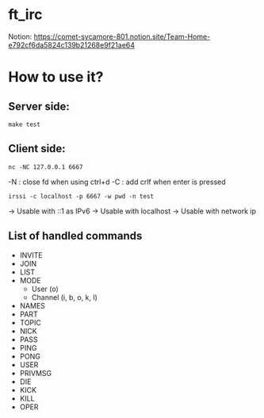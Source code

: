 # ft_irc

Notion: https://comet-sycamore-801.notion.site/Team-Home-e792cf6da5824c139b21268e9f21ae64

# How to use it?

## Server side:
```
make test
```

## Client side:
```
nc -NC 127.0.0.1 6667
```
-N : close fd when using ctrl+d
-C : add crlf when enter is pressed

```
irssi -c localhost -p 6667 -w pwd -n test
```

-> Usable with ::1 as IPv6
-> Usable with localhost
-> Usable with network ip

## List of handled commands
- INVITE
- JOIN
- LIST
- MODE
  + User (o)
  + Channel (i, b, o, k, l)
- NAMES
- PART
- TOPIC
- NICK
- PASS
- PING
- PONG
- USER
- PRIVMSG
- DIE
- KICK
- KILL
- OPER
